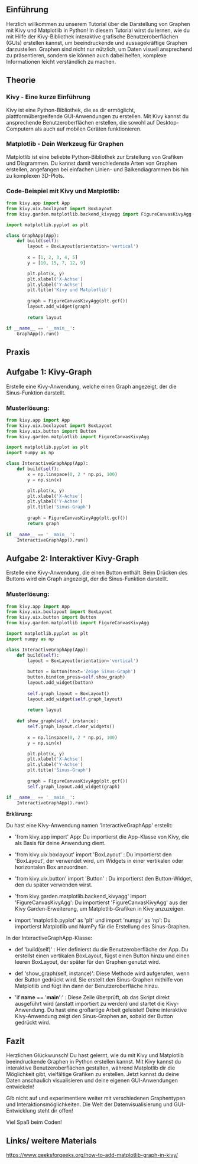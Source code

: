 
## Einführung
Herzlich willkommen zu unserem Tutorial über die Darstellung von Graphen mit Kivy und Matplotlib in Python! In diesem Tutorial wirst du lernen, wie du mit Hilfe der Kivy-Bibliothek interaktive grafische Benutzeroberflächen (GUIs) erstellen kannst, um beeindruckende und aussagekräftige Graphen darzustellen. Graphen sind nicht nur nützlich, um Daten visuell ansprechend zu präsentieren, sondern sie können auch dabei helfen, komplexe Informationen leicht verständlich zu machen.

## Theorie
### Kivy - Eine kurze Einführung
Kivy ist eine Python-Bibliothek, die es dir ermöglicht, plattformübergreifende GUI-Anwendungen zu erstellen. Mit Kivy kannst du ansprechende Benutzeroberflächen erstellen, die sowohl auf Desktop-Computern als auch auf mobilen Geräten funktionieren.

### Matplotlib - Dein Werkzeug für Graphen
Matplotlib ist eine beliebte Python-Bibliothek zur Erstellung von Grafiken und Diagrammen. Du kannst damit verschiedenste Arten von Graphen erstellen, angefangen bei einfachen Linien- und Balkendiagrammen bis hin zu komplexen 3D-Plots.

### Code-Beispiel mit Kivy und Matplotlib:

```python
from kivy.app import App
from kivy.uix.boxlayout import BoxLayout
from kivy.garden.matplotlib.backend_kivyagg import FigureCanvasKivyAgg

import matplotlib.pyplot as plt

class GraphApp(App):
    def build(self):
        layout = BoxLayout(orientation='vertical')
        
        x = [1, 2, 3, 4, 5]
        y = [10, 15, 7, 12, 9]

        plt.plot(x, y)
        plt.xlabel('X-Achse')
        plt.ylabel('Y-Achse')
        plt.title('Kivy und Matplotlib')
        
        graph = FigureCanvasKivyAgg(plt.gcf())
        layout.add_widget(graph)
        
        return layout

if __name__ == '__main__':
    GraphApp().run()
```
## Praxis
## Aufgabe 1: Kivy-Graph
Erstelle eine Kivy-Anwendung, welche einen Graph angezeigt, der die Sinus-Funktion darstellt.

### Musterlösung:

```python
from kivy.app import App
from kivy.uix.boxlayout import BoxLayout
from kivy.uix.button import Button
from kivy.garden.matplotlib import FigureCanvasKivyAgg

import matplotlib.pyplot as plt
import numpy as np

class InteractiveGraphApp(App):
    def build(self):
        x = np.linspace(0, 2 * np.pi, 100)
        y = np.sin(x)

        plt.plot(x, y)
        plt.xlabel('X-Achse')
        plt.ylabel('Y-Achse')
        plt.title('Sinus-Graph')
        
        graph = FigureCanvasKivyAgg(plt.gcf())
        return graph
        
if __name__ == '__main__':
    InteractiveGraphApp().run()
```

## Aufgabe 2: Interaktiver Kivy-Graph
Erstelle eine Kivy-Anwendung, die einen Button enthält. Beim Drücken des Buttons wird ein Graph angezeigt, der die Sinus-Funktion darstellt.

### Musterlösung:

```python
from kivy.app import App
from kivy.uix.boxlayout import BoxLayout
from kivy.uix.button import Button
from kivy.garden.matplotlib import FigureCanvasKivyAgg

import matplotlib.pyplot as plt
import numpy as np

class InteractiveGraphApp(App):
    def build(self):
        layout = BoxLayout(orientation='vertical')
        
        button = Button(text='Zeige Sinus-Graph')
        button.bind(on_press=self.show_graph)
        layout.add_widget(button)
        
        self.graph_layout = BoxLayout()
        layout.add_widget(self.graph_layout)
        
        return layout
    
    def show_graph(self, instance):
        self.graph_layout.clear_widgets()
        
        x = np.linspace(0, 2 * np.pi, 100)
        y = np.sin(x)

        plt.plot(x, y)
        plt.xlabel('X-Achse')
        plt.ylabel('Y-Achse')
        plt.title('Sinus-Graph')
        
        graph = FigureCanvasKivyAgg(plt.gcf())
        self.graph_layout.add_widget(graph)

if __name__ == '__main__':
    InteractiveGraphApp().run()
```

**Erklärung:**

 Du hast eine Kivy-Anwendung namen 'InteractiveGraphApp' erstellt:

   *  'from kivy.app import' App: Du importierst die App-Klasse von Kivy, die als Basis für deine Anwendung dient.

   * 'from kivy.uix.boxlayout' import 'BoxLayout' : Du importierst den 'BoxLayout', der verwendet wird, um Widgets in einer vertikalen oder horizontalen 
      Box anzuordnen.

   * 'from kivy.uix.button' import 'Button' : Du importierst den Button-Widget, den du später verwenden wirst.

   * 'from kivy.garden.matplotlib.backend_kivyagg' import 'FigureCanvasKivyAgg': Du importierst 'FigureCanvasKivyAgg' aus der Kivy Garden-Erweiterung, um 
      Matplotlib-Grafiken in Kivy anzuzeigen.

   *  import 'matplotlib.pyplot' as 'plt' und import 'numpy' as 'np': Du importierst Matplotlib und NumPy für die Erstellung des Sinus-Graphen.

 In der InteractiveGraphApp-Klasse:

   * def 'build(self)' : Hier definierst du die Benutzeroberfläche der App. Du erstellst einen vertikalen BoxLayout, fügst einen Button hinzu und einen 
     leeren BoxLayout, der später für den Graphen genutzt wird.

   * def 'show_graph(self, instance)': Diese Methode wird aufgerufen, wenn der Button gedrückt wird. Sie erstellt den Sinus-Graphen mithilfe von 
     Matplotlib und fügt ihn dann der Benutzeroberfläche hinzu.

   * 'if __name__ == '__main__':' : Diese Zeile überprüft, ob das Skript direkt ausgeführt wird (anstatt importiert zu werden) und startet die Kivy- 
      Anwendung.
 Du hast eine großartige Arbeit geleistet! Deine interaktive Kivy-Anwendung zeigt den Sinus-Graphen an, sobald der Button gedrückt wird. 

## Fazit
Herzlichen Glückwunsch! Du hast gelernt, wie du mit Kivy und Matplotlib beeindruckende Graphen in Python erstellen kannst. Mit Kivy kannst du interaktive Benutzeroberflächen gestalten, während Matplotlib dir die Möglichkeit gibt, vielfältige Grafiken zu erstellen. Jetzt kannst du deine Daten anschaulich visualisieren und deine eigenen GUI-Anwendungen entwickeln!

Gib nicht auf und experimentiere weiter mit verschiedenen Graphentypen und Interaktionsmöglichkeiten. Die Welt der Datenvisualisierung und GUI-Entwicklung steht dir offen!

Viel Spaß beim Coden!

## Links/ weitere Materials

https://www.geeksforgeeks.org/how-to-add-matplotlib-graph-in-kivy/





